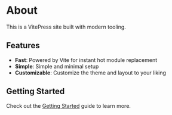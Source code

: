 # About

This is a VitePress site built with modern tooling.

## Features

- **Fast**: Powered by Vite for instant hot module replacement
- **Simple**: Simple and minimal setup
- **Customizable**: Customize the theme and layout to your liking

## Getting Started

Check out the [Getting Started](/guide/getting-started) guide to learn more.